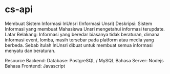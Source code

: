 # cs-api

Membuat Sistem Informasi InUnsri (Informasi Unsri)
Deskripsi: Sistem Informasi yang membuat Mahasiswa Unsri mengetahui informasi terupdate.
Latar Belakang: Informasi yang beredar biasanya tidak beraturan, dimana informasi event, lomba, masih tersebar pada platform atau media yang berbeda.
  Sebab itulah InUnsri dibuat untuk membuat semua informasi menyatu dan beraturan.
  
  
 Resource Backend:
    Database: PostgreSQL / MySQL
    Bahasa Server: Nodejs
    Bahasa Frontend: Javascript
